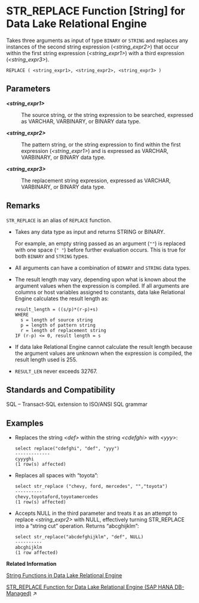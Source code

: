 <!-- loioa5857e0a84f210158b54cac40679f568 -->

# STR\_REPLACE Function \[String\] for Data Lake Relational Engine

Takes three arguments as input of type `BINARY` or `STRING` and replaces any instances of the second string expression \(*<string\_expr2\>*\) that occur within the first string expression \(*<string\_expr1\>*\) with a third expression \(*<string\_expr3\>*\).



```
REPLACE ( <string_expr1>, <string_expr2>, <string_expr3> )
```



<a name="loioa5857e0a84f210158b54cac40679f568__STR_REPLACE_parm1"/>

## Parameters


<dl>
<dt><b>

*<string\_expr1\>*

</b></dt>
<dd>

The source string, or the string expression to be searched, expressed as VARCHAR, VARBINARY, or BINARY data type.



</dd><dt><b>

*<string\_expr2\>*

</b></dt>
<dd>

The pattern string, or the string expression to find within the first expression \(*<string\_expr1\>*\) and is expressed as VARCHAR, VARBINARY, or BINARY data type.



</dd><dt><b>

*<string\_expr3\>*

</b></dt>
<dd>

The replacement string expression, expressed as VARCHAR, VARBINARY, or BINARY data type.



</dd>
</dl>



<a name="loioa5857e0a84f210158b54cac40679f568__STR_REPLACE_remarks1"/>

## Remarks

`STR_REPLACE` is an alias of `REPLACE` function.

-   Takes any data type as input and returns STRING or BINARY.

    For example, an empty string passed as an argument \(`""`\) is replaced with one space \(`" "`\) before further evaluation occurs. This is true for both `BINARY` and `STRING` types.

-   All arguments can have a combination of `BINARY` and `STRING` data types.

-   The result length may vary, depending upon what is known about the argument values when the expression is compiled. If all arguments are columns or host variables assigned to constants, data lake Relational Engine calculates the result length as:

    ```
    result_length = ((s/p)*(r-p)+s)
    WHERE
      s = length of source string
      p = length of pattern string
      r = length of replacement string
    IF (r-p) <= 0, result length = s
    ```

-   If data lake Relational Engine cannot calculate the result length because the argument values are unknown when the expression is compiled, the result length used is 255.

-   `RESULT_LEN` never exceeds 32767.




<a name="loioa5857e0a84f210158b54cac40679f568__STR_REPLACE_standards1"/>

## Standards and Compatibility

SQL – Transact-SQL extension to ISO/ANSI SQL grammar



<a name="loioa5857e0a84f210158b54cac40679f568__STR_REPLACE_example1"/>

## Examples

-   Replaces the string *<def\>* within the string *<cdefghi\>* with *<yyy\>*:

    ```
    select replace("cdefghi", "def", "yyy")
    -------------
    cyyyghi
    (1 row(s) affected)
    ```

-   Replaces all spaces with “toyota”:

    ```
    select str_replace ("chevy, ford, mercedes", "","toyota")
    ----------
    chevy,toyotaford,toyotamercedes
    (1 row(s) affected)
    ```

-   Accepts NULL in the third parameter and treats it as an attempt to replace *<string\_expr2\>* with NULL, effectively turning STR\_REPLACE into a “string cut” operation. Returns “abcghijklm”:

    ```
    select str_replace("abcdefghijklm", "def", NULL)
    ----------
    abcghijklm
    (1 row affected)
    ```


**Related Information**  


[String Functions in Data Lake Relational Engine](string-functions-in-data-lake-relational-engine-a52d1d9.md "String functions perform conversion, extraction, or manipulation operations on strings, or return information about strings.")

[STR_REPLACE Function for Data Lake Relational Engine (SAP HANA DB-Managed)](https://help.sap.com/viewer/a898e08b84f21015969fa437e89860c8/2023_2_QRC/en-US/d0e04740ba8f44cfb34a48fe3c6e06ae.html "Takes three arguments as input of type BINARY or STRING and replaces any instances of the second string expression (string_expr2) that occur within the first string expression (string_expr1) with a third expression (string_expr3).") :arrow_upper_right:

